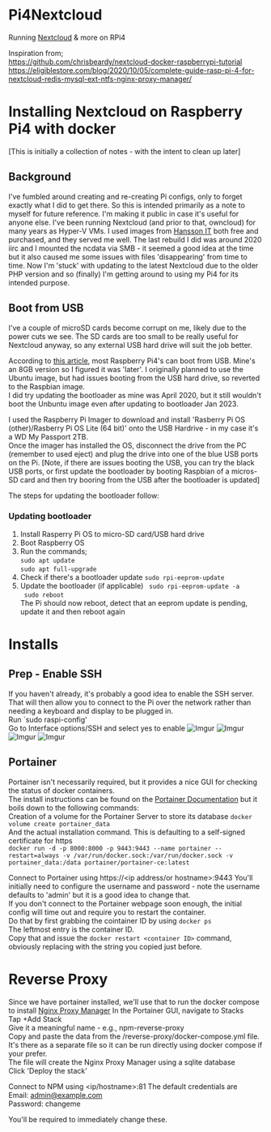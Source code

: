 # Pi4Nextcloud
Running [Nextcloud](https://nextcloud.com/) &amp; more on RPi4

Inspiration from;  
https://github.com/chrisbeardy/nextcloud-docker-raspberrypi-tutorial  
https://eligiblestore.com/blog/2020/10/05/complete-guide-rasp-pi-4-for-nextcloud-redis-mysql-ext-ntfs-nginx-proxy-manager/

# Installing Nextcloud on Raspberry Pi4 with docker
[This is initially a collection of notes - with the intent to clean up later]

## Background
I've fumbled around creating and re-creating Pi configs, only to forget exactly what I did to get there.  So this is intended primarily as a note to myself for future reference.  I'm making it public in case it's useful for anyone else.
I've been running Nextcloud (and prior to that, owncloud) for many years as Hyper-V VMs.  I used images from [Hansson IT](https://www.hanssonit.se/nextcloud-vm/) both free and purchased, and they served me well.  The last rebuild I did was around 2020 iirc and I mounted the ncdata via SMB - it seemed a good idea at the time but it also caused me some issues with files 'disappearing' from time to time.  Now I'm 'stuck' with updating to the latest Nextcloud due to the older PHP version and so (finally) I'm getting around to using my Pi4 for its intended purpose.

## Boot from USB
I've a couple of microSD cards become corrupt on me, likely due to the power cuts we see.  The SD cards are too small to be really useful for Nextcloud anyway, so any external USB hard drive will suit the job better.

According to [this article](https://www.pragmaticlinux.com/2021/12/directly-boot-your-raspberry-pi-4-from-a-usb-drive/), most Raspberry Pi4's can boot from USB.  Mine's an 8GB version so I figured it was 'later'.  I originally planned to use the Ubuntu image, but had issues booting from the USB hard drive, so reverted to the Raspbian image.  
I did try updating the bootloader as mine was April 2020, but it still wouldn't boot the Unbuntu image even after updating to bootloader Jan 2023. 

I used the Raspberry Pi Imager to download and install 'Rasberry Pi OS (other)/Rasberry Pi OS Lite (64 bit)' onto the USB Hardrive - in my case it's a WD My Passport 2TB.   
Once the imager has installed the OS, disconnect the drive from the PC (remember to used eject) and plug the drive into one of the blue USB ports on the Pi.  [Note, if there are issues booting the USB, you can try the black USB ports, or first update the bootloader by booting Raspbian of a micros-SD card and then try booring from the USB after the bootloader is updated]

The steps for updating the bootloader follow:

### Updating bootloader
1. Install Rasperry Pi OS to micro-SD card/USB hard drive
2. Boot Raspberry OS
3. Run the commands;  
   `sudo apt update`  
   `sudo apt full-upgrade`  
4. Check if there's a bootloader update
   `sudo rpi-eeprom-update`  
5. Update the bootloader (if applicable)
   ` sudo rpi-eeprom-update -a`  
   ` sudo reboot`  
   The Pi should now reboot, detect that an eeprom update is pending, update it and then reboot again

# Installs

## Prep - Enable SSH
If you haven't already, it's probably a  good idea to enable the SSH server.  That will then allow you to connect to the Pi over the network rather than needing a keyboard and display to be plugged in.  
Run `sudo raspi-config'  
Go to Interface options/SSH and select yes to enable
![Imgur](https://i.imgur.com/z7cN4Vh.png)
![Imgur](https://i.imgur.com/vZHaH61.png)
![Imgur](https://i.imgur.com/y4qkmKV.png)
![Imgur](https://i.imgur.com/pEUThVR.png)

## Portainer
Portainer isn't necessarily required, but it provides a nice GUI for checking the status of docker containers.  
The install instructions can be found on the [Portainer Documentation](https://docs.portainer.io/start/install-ce/server/docker/linux) but it boils down to the following commands:  
Creation of a volume for the Portainer Server to store its database
```docker volume create portainer_data```  
And the actual installation command.  This is defaulting to a self-signed certificate for https  
```docker run -d -p 8000:8000 -p 9443:9443 --name portainer --restart=always -v /var/run/docker.sock:/var/run/docker.sock -v portainer_data:/data portainer/portainer-ce:latest```  

Connect to Portainer using https://<ip address/or hostname>:9443
You'll initially need to configure the username and password - note the username defaults to 'admin' but it is a good idea to change that.  
If you don't connect to the Portainer webpage soon enough, the initial config will time out and require you to restart the container.  
Do that by first grabbing the cointainer ID by using ```docker ps```  
The leftmost entry is the container ID.  
Copy that and issue the ```docker restart <container ID>``` command, obviously replacing <container ID> with the string you copied just before.


# Reverse Proxy
Since we have portainer installed, we'll use that to run the docker compose to install [Nginx Proxy Manager](https://nginxproxymanager.com/)
In the Portainer GUI, navigate to Stacks  
Tap +Add Stack  
Give it a meaningful name - e.g., npm-reverse-proxy  
Copy and paste the data from the /reverse-proxy/docker-compose.yml file.  
It's there as a separate file so it can be run directly using docker compose if your prefer.  
The file will create the Nginx Proxy Manager using a sqlite database  
Click 'Deploy the stack'

Connect to NPM using <ip/hostname>:81
The default credentials are  
Email:    admin@example.com  
Password: changeme  

You'll be required to immediately change these.